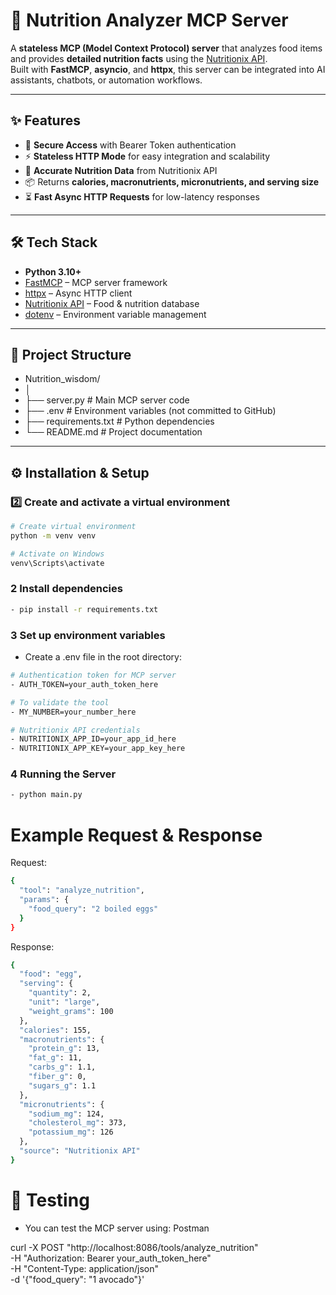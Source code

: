 
# 🍎 Nutrition Analyzer MCP Server

A **stateless MCP (Model Context Protocol) server** that analyzes food items and provides **detailed nutrition facts** using the [Nutritionix API](https://developer.nutritionix.com/).  
Built with **FastMCP**, **asyncio**, and **httpx**, this server can be integrated into AI assistants, chatbots, or automation workflows.

---

## ✨ Features

- 🔐 **Secure Access** with Bearer Token authentication
- ⚡ **Stateless HTTP Mode** for easy integration and scalability
- 🥗 **Accurate Nutrition Data** from Nutritionix API
- 📦 Returns **calories, macronutrients, micronutrients, and serving size**
- ⏳ **Fast Async HTTP Requests** for low-latency responses

---

## 🛠 Tech Stack

- **Python 3.10+**
- [FastMCP](https://pypi.org/project/fastmcp/) – MCP server framework
- [httpx](https://www.python-httpx.org/) – Async HTTP client
- [Nutritionix API](https://developer.nutritionix.com/) – Food & nutrition database
- [dotenv](https://pypi.org/project/python-dotenv/) – Environment variable management

---

## 📂 Project Structure
- Nutrition_wisdom/
- │
- ├── server.py # Main MCP server code
- ├── .env # Environment variables (not committed to GitHub)
- ├── requirements.txt # Python dependencies
- └── README.md # Project documentation


---

## ⚙️ Installation & Setup

### 2️⃣ Create and activate a virtual environment

```bash
# Create virtual environment
python -m venv venv

# Activate on Windows
venv\Scripts\activate 
```
### 2 Install dependencies
```bash
- pip install -r requirements.txt
```

### 3  Set up environment variables
- Create a .env file in the root directory:
```bash
# Authentication token for MCP server
- AUTH_TOKEN=your_auth_token_here

# To validate the tool
- MY_NUMBER=your_number_here

# Nutritionix API credentials
- NUTRITIONIX_APP_ID=your_app_id_here
- NUTRITIONIX_APP_KEY=your_app_key_here
```

### 4  Running the Server
```bash
- python main.py
```
# Example Request & Response
Request:
```bash
{
  "tool": "analyze_nutrition",
  "params": {
    "food_query": "2 boiled eggs"
  }
}
```
Response:
```bash
{
  "food": "egg",
  "serving": {
    "quantity": 2,
    "unit": "large",
    "weight_grams": 100
  },
  "calories": 155,
  "macronutrients": {
    "protein_g": 13,
    "fat_g": 11,
    "carbs_g": 1.1,
    "fiber_g": 0,
    "sugars_g": 1.1
  },
  "micronutrients": {
    "sodium_mg": 124,
    "cholesterol_mg": 373,
    "potassium_mg": 126
  },
  "source": "Nutritionix API"
}
```

# 🧪 Testing
- You can test the MCP server using: Postman

curl -X POST "http://localhost:8086/tools/analyze_nutrition" \
     -H "Authorization: Bearer your_auth_token_here" \
     -H "Content-Type: application/json" \
     -d '{"food_query": "1 avocado"}'
